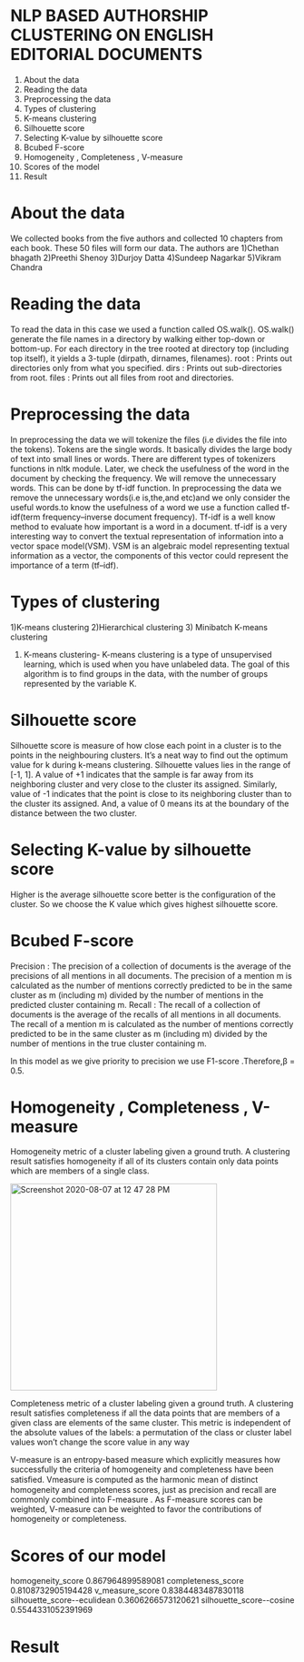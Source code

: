 # NLP BASED AUTHORSHIP CLUSTERING ON ENGLISH EDITORIAL DOCUMENTS

1) About the data
2) Reading the data
3) Preprocessing the data
4) Types of clustering
5) K-means clustering
6) Silhouette score
7) Selecting K-value by silhouette score
8) Bcubed F-score
9) Homogeneity , Completeness , V-measure
10) Scores of the model
11) Result

# About the data
We collected books from the five authors and collected 10 chapters from each book. These 50 files will form our data. The authors are
1)Chethan bhagath
2)Preethi Shenoy
3)Durjoy Datta
4)Sundeep Nagarkar
5)Vikram Chandra

# Reading the data
To read the data in this case we used a function called OS.walk().
OS.walk() generate the file names in a directory  by walking  either top-down or bottom-up. For each directory in the tree rooted at directory top (including top itself), it yields a 3-tuple (dirpath, dirnames, filenames).
root : Prints out directories only from what you specified.
dirs : Prints out sub-directories from root.
files : Prints out all files from root and directories.

# Preprocessing the data
In preprocessing the data we will tokenize the files (i.e divides the file into the tokens). Tokens are the single words. It basically divides the large body of text into small lines or words. There are different types of tokenizers functions in nltk module.  Later, we  check the usefulness of the word in the document by checking the frequency. We will remove the unnecessary words. This can be done by tf-idf function. 
            In preprocessing the data we remove the unnecessary words(i.e is,the,and etc)and we only consider the useful words.to know the usefulness of a word we use a function called tf-idf(term frequency–inverse document frequency).
            Tf-idf  is a well know method to evaluate how important is a word in a document. tf-idf is a very interesting way to convert the textual representation of information into a vector space model(VSM). VSM is an algebraic model representing textual information as a vector, the components of this vector could represent the importance of a term (tf–idf).

# Types of clustering
1)K-means clustering
2)Hierarchical clustering
3) Minibatch K-means clustering
  1) K-means clustering- K-means clustering is a type of unsupervised learning, which is used when you have unlabeled data. The goal of this algorithm is to find groups in the data, with the number of groups represented by the variable K.
  
  
 # Silhouette score
Silhouette score is measure of how close each point in a cluster is to the points in the neighbouring clusters. It’s a neat way to find out the optimum value for k during k-means clustering. Silhouette values lies in the range of [-1, 1]. A value of +1 indicates that the sample is far away from its neighboring cluster and very close to the cluster its assigned. Similarly, value of -1 indicates that the point is close to its neighboring cluster than to the cluster its assigned. And, a value of 0 means its at the boundary of the distance between the two cluster.

# Selecting K-value by silhouette score
Higher is the average silhouette score better is the configuration of the cluster. So we choose the K value which gives highest silhouette score.

# Bcubed F-score
Precision : The precision of a collection of documents is the average of the precisions of all mentions in all documents. The precision of a mention m is calculated as the number of mentions correctly predicted to be in the same cluster as m (including m) divided by the number of mentions in the predicted cluster containing m.
Recall : The recall of a collection of documents is the average of the recalls of all mentions in all documents. The recall of a mention m is calculated as the number of mentions correctly predicted to be in the same cluster as m (including m) divided by the number of mentions in the true cluster containing m.




In this model as we give priority to precision we use F1-score .Therefore,β = 0.5.

# Homogeneity , Completeness , V-measure

Homogeneity metric of a cluster labeling given a ground truth. A clustering result satisfies homogeneity if all of its clusters contain only data points which are members of a single class.

<img width="364" alt="Screenshot 2020-08-07 at 12 47 28 PM" src="https://user-images.githubusercontent.com/62896459/89620376-2fbbcc80-d8ad-11ea-9cea-df88fbbeee7f.png">


Completeness  metric of a cluster labeling given a ground truth. A clustering result satisfies completeness if all the data points that are members of a given class are elements of the same cluster. This metric is independent of the absolute values of the labels: a permutation of the class or cluster label values won’t change the score value in any way

V-measure is an entropy-based measure which explicitly measures how successfully the criteria of homogeneity and completeness have been satisﬁed. Vmeasure is computed as the harmonic mean of distinct homogeneity and completeness scores, just as precision and recall are commonly combined into F-measure . As F-measure scores can be weighted, V-measure can be weighted to favor the contributions of homogeneity or completeness.

# Scores of our model
homogeneity_score	 0.867964899589081
completeness_score	 0.8108732905194428
v_measure_score	 0.8384483487830118
silhouette_score--eculidean	 0.3606266573120621
silhouette_score--cosine	 0.5544331052391969

# Result 








